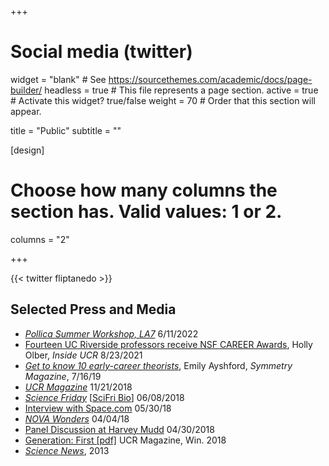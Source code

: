 +++
# Social media (twitter)

widget = "blank"  # See https://sourcethemes.com/academic/docs/page-builder/
headless = true  # This file represents a page section.
active = true  # Activate this widget? true/false
weight = 70  # Order that this section will appear.

title = "Public"
subtitle = ""

[design]
  # Choose how many columns the section has. Valid values: 1 or 2.
  columns = "2"


+++

{{< twitter fliptanedo >}}


## Selected Press and Media

* [*Pollica Summer Workshop, LA7*](https://www.youtube.com/watch?v=ZEgfN_5KErI) 6/11/2022
* [Fourteen UC Riverside professors receive NSF CAREER Awards](https://insideucr.ucr.edu/awards/2021/08/23/fourteen-uc-riverside-professors-receive-nsf-career-awards), Holly Olber, *Inside UCR* 8/23/2021
* [*Get to know 10 early-career theorists*](https://www.symmetrymagazine.org/article/get-to-know-10-early-career-theorists), Emily Ayshford, *Symmetry Magazine*, 7/16/19
* [*UCR Magazine*](https://medium.com/ucr-magazine/flip-tanedo-assistant-professor-physics-and-astronomy-b98c51bfa405) 11/21/2018
* [*Science Friday*]((https://www.sciencefriday.com/segments/dark-matter-eludes-particle-physicists/)) [[SciFri Bio](https://www.sciencefriday.com/person/flip-tanedo/)] 06/08/2018
* [Interview with Space.com](https://www.facebook.com/spacecom/videos/space-com-talks-%27nova-wonders:/10155409335906466/) 05/30/18
* [*NOVA Wonders*](https://www.pbs.org/video/nova-wonders-whats-the-universe-made-of-2eyoyw/) 04/04/18
* [Panel Discussion at Harvey Mudd](https://ucrtoday.ucr.edu/53202) 04/30/2018
* [Generation: First [pdf]](./files/clippings/UCRMag_Win_2018_v13_n01.pdf) UCR Magazine, Win. 2018 <!-- (Vol 13, No. 1) -->
* [*Science News*](https://www.sciencenews.org/article/hard-times-theorists-post-higgs-world), 2013
